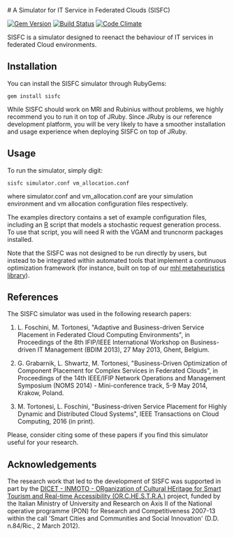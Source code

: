 # A Simulator for IT Service in Federated Clouds (SISFC)

[![Gem Version](https://badge.fury.io/rb/sisfc.svg)](https://badge.fury.io/rb/sisfc)
[![Build Status](https://travis-ci.org/mtortonesi/sisfc.png?branch=master)](https://travis-ci.org/mtortonesi/sisfc)
[![Code Climate](https://codeclimate.com/github/mtortonesi/sisfc.png)](https://codeclimate.com/github/mtortonesi/sisfc)

SISFC is a simulator designed to reenact the behaviour of IT services in
federated Cloud environments.


## Installation

You can install the SISFC simulator through RubyGems:

    gem install sisfc

While SISFC should work on MRI and Rubinius without problems, we highly
recommend you to run it on top of JRuby. Since JRuby is our reference
development platform, you will be very likely to have a smoother installation
and usage experience when deploying SISFC on top of JRuby.


## Usage

To run the simulator, simply digit:

    sisfc simulator.conf vm_allocation.conf

where simulator.conf and vm\_allocation.conf are your simulation environment
and vm allocation configuration files respectively.

The examples directory contains a set of example configuration files, including
an [R](http://www.r-project.org) script that models a stochastic request
generation process. To use that script, you will need R with the VGAM and
truncnorm packages installed.

Note that the SISFC was not designed to be run directly by users, but instead
to be integrated within automated tools that implement a continuous
optimization framework (for instance, built on top of our [mhl metaheuristics
library](https://github.com/mtortonesi/ruby-mhl)).


## References

The SISFC simulator was used in the following research papers:

1.  L. Foschini, M. Tortonesi, "Adaptive and Business-driven Service Placement
    in Federated Cloud Computing Environments", in Proceedings of the 8th
    IFIP/IEEE International Workshop on Business-driven IT Management (BDIM 2013),
    27 May 2013, Ghent, Belgium.

2.  G. Grabarnik, L. Shwartz, M. Tortonesi, "Business-Driven Optimization of
    Component Placement for Complex Services in Federated Clouds", in
    Proceedings of the 14th IEEE/IFIP Network Operations and Management Symposium
    (NOMS 2014) - Mini-conference track, 5-9 May 2014, Krakow, Poland.

3.  M. Tortonesi, L. Foschini, "Business-driven Service Placement for Highly
    Dynamic and Distributed Cloud Systems", IEEE Transactions on Cloud
    Computing, 2016 (in print).

Please, consider citing some of these papers if you find this simulator useful
for your research.


## Acknowledgements

The research work that led to the development of SISFC was supported in part by
the [DICET - INMOTO - ORganization of Cultural HEritage for Smart
Tourism and Real-time Accessibility (OR.C.HE.S.T.R.A.)](http://www.ponrec.it/open-data/progetti/scheda-progetto?ProgettoID=5835)
project, funded by the Italian Ministry of University and Research on Axis II
of the National operative programme (PON) for Research and Competitiveness
2007-13 within the call 'Smart Cities and Communities and Social Innovation'
(D.D. n.84/Ric., 2 March 2012).
